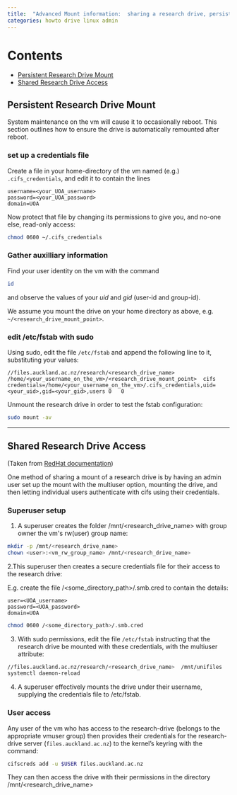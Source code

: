```yaml
---
title:  "Advanced Mount information:  sharing a research drive, persistent mount of research drive"
categories: howto drive linux admin
---
```


# Contents
  - [Persistent Research Drive Mount](#persistent-research-drive-mount)
  - [Shared Research Drive Access](#shared-research-drive-access)

## Persistent Research Drive Mount

System maintenance on the vm will cause it to occasionally reboot.
This section outlines how to ensure the drive is automatically remounted after reboot.

### set up a credentials file

Create a file in your home-directory of the vm named (e.g.) `.cifs_credentials`,
and edit it to contain the lines

```
username=<your_UOA_username>
password=<your_UOA_password>
domain=UOA
```

Now protect that file by changing its permissions to give you, and no-one else,  read-only access:
```bash
chmod 0600 ~/.cifs_credentials
```

### Gather auxilliary information

Find your user identity on the vm with the command

```bash
id
```

and observe the values of your *uid* and *gid* (user-id and group-id).

We assume you mount the drive on your home directory as above, e.g. `~/<research_drive_mount_point>`.

### edit /etc/fstab with sudo

Using sudo, edit the file `/etc/fstab` and append the following line to it, substituting your values:

```
//files.auckland.ac.nz/research/<research_drive_name>  /home/<your_username_on_the_vm>/<research_drive_mount_point>  cifs credentials=/home/<your_username_on_the_vm>/.cifs_credentials,uid=<your_uid>,gid=<your_gid>,users 0   0
```

Unmount the research drive in order to test the fstab configuration:

```bash
sudo mount -av
```
----

## Shared Research Drive Access
(Taken from [RedHat documentation](https://access.redhat.com/documentation/en-us/red_hat_enterprise_linux/8/html-single/managing_file_systems/index#proc_accessing-a-share-as-a-user_assembly_performing-a-multi-user-smb-mount))

One method of sharing a mount of a research drive is by having an admin user set up the mount with the multiuser option, mounting the drive, and then letting individual users authenticate with cifs using their credentials.

### Superuser setup

1. A superuser creates the folder /mnt/<research_drive_name>
with group owner the vm's rw(user) group name:

```bash
mkdir -p /mnt/<research_drive_name>
chown <user>:<vm_rw_group_name> /mnt/<research_drive_name>
```

2.This superuser then creates a secure credentials file for their access to the research drive:

E.g. create the file /<some_directory_path>/.smb.cred
to contain the details:

```code
user=<UOA_username>
password=<UOA_password>
domain=UOA
```

```bash
chmod 0600 /<some_directory_path>/.smb.cred
```


3. With sudo permissions, edit the file `/etc/fstab` instructing that the research drive be mounted with these credentials, with the multiuser attribute:

```bash
//files.auckland.ac.nz/research/<research_drive_name>  /mnt/unifiles   cifs multiuser,sec=ntlmssp,credentials=/<some_directory_path>/.smb.cred,noauto  0 0
systemctl daemon-reload
```
4.  A superuser effectively mounts the drive under their username, supplying the credentials file to /etc/fstab.

### User access

Any user of the vm who has access to the research-drive (belongs to the appropriate vmuser group) then
provides their credentials for the research-drive server (`files.auckland.ac.nz`) to the kernel’s keyring with the command:

```bash
cifscreds add -u $USER files.auckland.ac.nz
```

They can then access the drive with their permissions in the directory /mnt/<research_drive_name>


